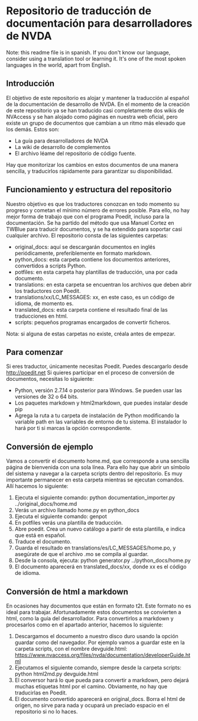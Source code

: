 # Repositorio de traducción de documentación para desarrolladores de NVDA

Note: this readme file is in spanish. If you don't know our language, consider using a translation tool or learning it. It's one of the most spoken languages in the world, apart from English.

## Introducción

El objetivo de este repositorio es alojar y mantener la traducción al español de la documentación de desarrollo de NVDA. En el momento de la creación de este repositorio ya se han traducido casi completamente dos wikis de NVAccess y se han alojado como páginas en nuestra web oficial, pero existe un grupo de documentos que cambian a un ritmo más elevado que los demás. Estos son:

* La guía para desarrolladores de NVDA
* La wiki de desarrollo de complementos
* El archivo léame del repositorio de código fuente.

Hay que monitorizar los cambios en estos documentos de una manera sencilla, y traducirlos rápidamente para garantizar su disponibilidad.

## Funcionamiento y estructura del repositorio

Nuestro objetivo es que los traductores conozcan en todo momento su progreso y cometan el mínimo número de errores posible. Para ello, no hay mejor forma de trabajo que con el programa Poedit, incluso para la documentación. Se ha partido del método que usa Manuel Cortez en TWBlue para traducir documentos, y se ha extendido para soportar casi cualquier archivo. El repositorio consta de las siguientes carpetas:

* original_docs: aquí se descargarán documentos en inglés periódicamente, preferiblemente en formato markdown.
* python_docs: esta carpeta contiene los documentos anteriores, convertidos a scripts Python.
* potfiles: en esta carpeta hay plantillas de traducción, una por cada documento.
* translations: en esta carpeta se encuentran los archivos que deben abrir los traductores con Poedit.
* translations/xx/LC_MESSAGES: xx, en este caso, es un código de idioma, de momento es.
* translated_docs: esta carpeta contiene el resultado final de las traducciones en html.
* scripts: pequeños programas encargados de convertir ficheros.

Nota: si alguna de estas carpetas no existe, créala antes de empezar.

## Para comenzar

Si eres traductor, únicamente necesitas Poedit. Puedes descargarlo desde http://poedit.net
Si quieres participar en el proceso de conversión de documentos, necesitas lo siguiente:

* Python, versión 2.7.14 o posterior para Windows. Se pueden usar las versiones de 32 o 64 bits.
* Los paquetes markdown y html2markdown, que puedes instalar desde pip
* Agrega la ruta a tu carpeta de instalación de Python modificando la variable path en las variables de entorno de tu sistema. El instalador lo hará por ti si marcas la opción correspondiente.

## Conversión de ejemplo

Vamos a convertir el documento home.md, que corresponde a una sencilla página de bienvenida con una sola línea. Para ello hay que abrir un símbolo del sistema y navegar a la carpeta scripts dentro del repositorio. Es muy importante permanecer en esta carpeta mientras se ejecutan comandos. Allí hacemos lo siguiente:

1. Ejecuta el siguiente comando: python documentation_importer.py ../original_docs/home.md
2. Verás un archivo llamado home.py en python_docs
3. Ejecuta el siguiente comando: genpot
4. En potfiles verás una plantilla de traducción.
5. Abre poedit. Crea un nuevo catálogo a partir de esta plantilla, e indica que está en español.
6. Traduce el documento.
7. Guarda el resultado en translations/es/LC_MESSAGES/home.po, y asegúrate de que el archivo .mo se compila al guardar.
8. Desde la consola, ejecuta: python generator.py ../python_docs/home.py
9. El documento aparecerá en translated_docs/xx, donde xx es el código de idioma.

## Conversión de html a markdown

En ocasiones hay documentos que están en formato t2t. Este formato no es ideal para trabajar. Afortunadamente estos documentos se convierten a html, como la guía del desarrollador. Para convertirlos a markdown y procesarlos como en el apartado anterior, hacemos lo siguiente:

1. Descargamos el documento a nuestro disco duro usando la opción guardar como del navegador. Por ejemplo vamos a guardar este en la carpeta scripts, con el nombre devguide.html: https://www.nvaccess.org/files/nvda/documentation/developerGuide.html
2. Ejecutamos el siguiente comando, siempre desde la carpeta scripts: python html2md.py devguide.html
3. El conversor hará lo que pueda para convertir a markdown, pero dejará muchas etiquetas html por el camino. Obviamente, no hay que traducirlas en Poedit.
4. El documento convertido aparecerá en original_docs. Borra el html de origen, no sirve para nada y ocupará un preciado espacio en el repositorio si no lo haces.
